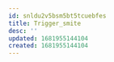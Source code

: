 ```yaml
---
id: snldu2v5bsm5bt5tcuebfes
title: Trigger_smite
desc: ''
updated: 1681955144104
created: 1681955144104
---
```

